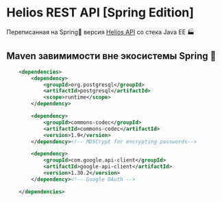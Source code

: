 # Helios REST API [Spring Edition]

Переписанная на Spring🍃 версия [Helios API](https://github.com/AppLoidx/helios-rest-api) со стека Java EE 🏭

## Maven завимимости вне экосистемы Spring 👀
```xml
    <dependencies>
        <dependency>
            <groupId>org.postgresql</groupId>
            <artifactId>postgresql</artifactId>
            <scope>runtime</scope>
        </dependency>

        <dependency>
            <groupId>commons-codec</groupId>
            <artifactId>commons-codec</artifactId>
            <version>1.9</version>
        </dependency><!-- MD5Crypt for encrypting passwords-->

        <dependency>
            <groupId>com.google.api-client</groupId>
            <artifactId>google-api-client</artifactId>
            <version>1.30.2</version>
        </dependency><!-- Google OAuth -->

    </dependencies>
```
